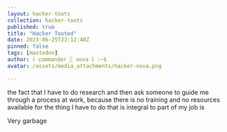 ```yaml
---
layout: hacker-toots
collection: hacker-toots
published: true
title: "Hacker Tooted"
date: 2023-06-25T23:12:40Z
pinned: false
tags: [mastodon]
author: ⸸ commander ░ nova ⸸ :~$
avatar: /assets/media_attachments/hacker-nova.png

---
```


<p>the fact that I have to do research and then ask someone to guide me through a process at work, because there is no training and no resources available for the thing I have to do that is integral to part of my job is</p><p>Very garbage</p>


